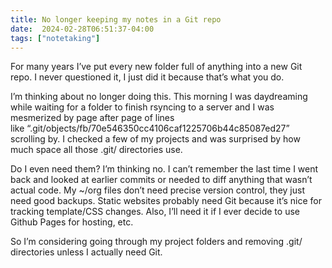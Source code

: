 ```yaml
---
title: No longer keeping my notes in a Git repo
date:  2024-02-28T06:51:37-04:00
tags: ["notetaking"]
---
```


For many years I’ve put every new folder full of anything into a new Git repo. I never questioned it, I just did it because that’s what you do.

I’m thinking about no longer doing this. This morning I was daydreaming while waiting for a folder to finish rsyncing to a server and I was mesmerized by page after page of lines like “.git/objects/fb/70e546350cc4106caf1225706b44c85087ed27” scrolling by. I checked a few of my projects and was surprised by how much space all those .git/ directories use.

Do I even need them? I’m thinking no. I can’t remember the last time I went back and looked at earlier commits or needed to diff anything that wasn’t actual code. My ~/org files don’t need precise version control, they just need good backups. Static websites probably need Git because it’s nice for tracking template/CSS changes. Also, I’ll need it if I ever decide to use Github Pages for hosting, etc.

So I’m considering going through my project folders and removing .git/ directories unless I actually need Git.

